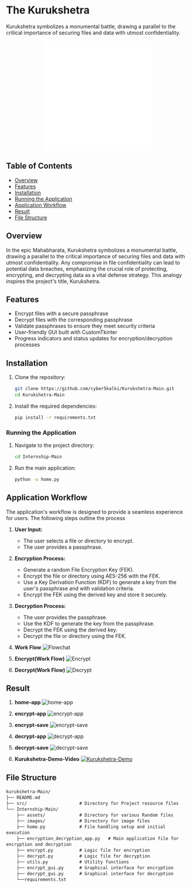 # The Kurukshetra

Kurukshetra symbolizes a monumental battle, drawing a parallel to the critical importance of securing files and data with utmost confidentiality.

<center><img src="/Internship-Main/images/kurukshetra.gif" alt="Kurukshetra GIF" align="center" width="300"></center>

## Table of Contents

- [Overview](#overview)
- [Features](#features)
- [Installation](#installation)
- [Running the Application](#running-the-application)
- [Application Workflow](#application-workflow)
- [Result](#result)
- [File Structure](#file-structure)


## Overview

In the epic Mahabharata, Kurukshetra symbolizes a monumental battle, drawing a parallel to the critical importance of securing files and data with utmost confidentiality. Any compromise in file confidentiality can lead to potential data breaches, emphasizing the crucial role of protecting, encrypting, and decrypting data as a vital defense strategy. This analogy inspires the project's title, Kurukshetra.

## Features

- Encrypt files with a secure passphrase
- Decrypt files with the corresponding passphrase
- Validate passphrases to ensure they meet security criteria
- User-friendly GUI built with CustomTkinter
- Progress indicators and status updates for encryption/decryption processes

## Installation

1. Clone the repository:
   ```sh
   git clone https://github.com/cyber5kalki/Kurukshetra-Main.git
   cd Kurukshetra-Main
    ```
2. Install the required dependencies:
    ```sh
    pip install -r requirements.txt
    ```
### Running the Application

1. Navigate to the project directory:
    ```sh
    cd Internship-Main
    ```
2. Run the main application:
    ```sh
    python -u home.py
    ```

## Application Workflow
The application's workflow is designed to provide a seamless experience for users. The following steps outline the process

1. **User Input:**
   - The user selects a file or directory to encrypt.
   - The user provides a passphrase.

2. **Encryption Process:**
   - Generate a random File Encryption Key (FEK).
   - Encrypt the file or directory using AES-256 with the FEK.
   - Use a Key Derivation Function (KDF) to generate a key from the user's passphrase and with validation criteria.
   - Encrypt the FEK using the derived key and store it securely.

3. **Decryption Process:**
   - The user provides the passphrase.
   - Use the KDF to generate the key from the passphrase.
   - Decrypt the FEK using the derived key.
   - Decrypt the file or directory using the FEK.

4. **Work Flow**
![Flowchat](src/Flowchat.jpeg)

5. **Encrypt(Work Flow)**
![Encrypt](src/Encrypt.jpeg)

6. **Decrypt(Work Flow)**
![Decrypt](src/Decrypt.jpeg)

## Result

1. **home-app**
![home-app](src/Project-Screenshorts/home-app.png)

2. **encrypt-app**
![encrypt-app](src/Project-Screenshorts/encrypt-app.png)

3. **encrypt-save**
![encrypt-save](src/Project-Screenshorts/encrypt.png)

4. **decrypt-app**
![decrypt-app](src/Project-Screenshorts/decrypt-app.png)

5. **decrypt-save**
![decrypt-save](src/Project-Screenshorts/decrypt.png)

6. **Kurukshetra-Demo-Video**
[![Kurukshetra-Demo](src/Kurukshetra.jpg)](https://drive.google.com/file/d/1PQQepLfM7AC0A-OVkK75TcMMQ2jjSzTy/view?usp=sharing)


## File Structure
```plaintext
kurukshetra-Main/
├── README.md
├── src/                    # Directory for Project resource files
└── Internship-Main/
    ├── assets/             # Directory for various Random files
    ├── images/             # Directory for image files
    ├── home.py             # File handling setup and initial execution
    ├── encryption_decryption_app.py   # Main application file for encryption and decryption
    ├── encrypt.py          # Logic file for encryption
    ├── decrypt.py          # Logic file for decryption
    ├── utils.py            # Utility functions
    ├── encrypt_gui.py      # Graphical interface for encryption
    ├── decrypt_gui.py      # Graphical interface for decryption
    └──requirements.txt


    
